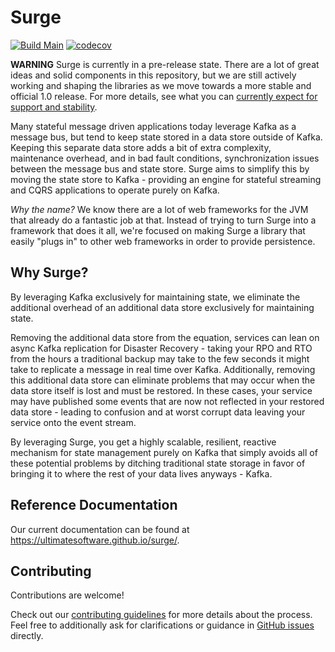 # Surge

[![Build Main](https://github.com/UltimateSoftware/surge/actions/workflows/surge-main.yml/badge.svg)](https://github.com/UltimateSoftware/surge/actions/workflows/surge-main.yml) [![codecov](https://codecov.io/gh/UltimateSoftware/surge/branch/main/graph/badge.svg?token=YTKVQJUMJN)](https://codecov.io/gh/UltimateSoftware/surge) 

**WARNING** Surge is currently in a pre-release state. There are a lot of great ideas and solid components in this repository, but we are still actively working and shaping the libraries as we move towards a more stable and official 1.0 release. For more details, see what you can [currently expect for support and stability](CURRENT_SUPPORT.md).

Many stateful message driven applications today leverage Kafka as a message bus, but tend to keep state stored in a data store outside of Kafka. Keeping
this separate data store adds a bit of extra complexity, maintenance overhead, and in bad fault conditions, synchronization issues between the message bus
and state store. Surge aims to simplify this by moving the state store to Kafka - providing an engine for stateful streaming and CQRS applications to
operate purely on Kafka.

_Why the name?_
We know there are a lot of web frameworks for the JVM that already do a fantastic job at that. Instead of trying to turn Surge into a framework that does it all, we're focused on making Surge a library that easily "plugs in" to other web frameworks in order to provide persistence.

## Why Surge?

By leveraging Kafka exclusively for maintaining state, we eliminate the additional overhead of an additional data store exclusively for maintaining state.

Removing the additional data store from the equation, services can lean on async Kafka replication for Disaster Recovery - taking your RPO and RTO from the hours
a traditional backup may take to the few seconds it might take to replicate a message in real time over Kafka. Additionally, removing this additional data store
can eliminate problems that may occur when the data store itself is lost and must be restored.  In these cases, your service may have published some events
that are now not reflected in your restored data store - leading to confusion and at worst corrupt data leaving your service onto the event stream.

By leveraging Surge, you get a highly scalable, resilient, reactive mechanism for state management purely on Kafka that simply avoids all of these potential problems
by ditching traditional state storage in favor of bringing it to where the rest of your data lives anyways - Kafka.

## Reference Documentation

Our current documentation can be found at https://ultimatesoftware.github.io/surge/.

## Contributing

Contributions are welcome!

Check out our [contributing guidelines](CONTRIBUTING.md) for more details about the process. Feel free to additionally ask for clarifications or guidance in [GitHub issues](https://github.com/UltimateSoftware/surge/issues) directly.
